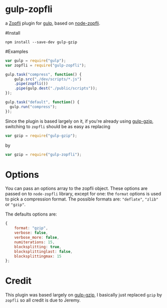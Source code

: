 gulp-zopfli
===========

a [Zopfli](http://en.wikipedia.org/wiki/Zopfli) plugin for [gulp](https://github.com/wearefractal/gulp),
based on [node-zopfli](https://npmjs.org/package/node-zopfli).

#Install

```
npm install --save-dev gulp-gzip
```

#Examples

```javascript
var gulp = require("gulp");
var zopfli = require("gulp-zopfli");

gulp.task("compress", function() {
	gulp.src("./dev/scripts/*.js")
	.pipe(zopfli())
	.pipe(gulp.dest("./public/scripts"));
});

gulp.task("default", function() {
  gulp.run("compress");
});
```
Since the plugin is based largely on it,
if you're already using [gulp-gzip](https://github.com/jstuckey/gulp-gzip),
switching to `zopfli` should be as easy as replacing

```javascript
var gzip = require("gulp-gzip");
```
by
```javascript
var gzip = require("gulp-zopfli");
```

Options
=======

You can pass an options array to the zopfli object. These options are
passed on to `node-zopfli` library, except for one: the `format` options is 
used to pick a compression format. The possible formats are: `"deflate"`, `"zlib"` or `"gzip"`.

The defaults options are:
```javascript
{
    format: "gzip",
    verbose: false,
    verbose_more: false,
    numiterations: 15,
    blocksplitting: true,
    blocksplittinglast: false,
    blocksplittingmax: 15
};
```

Credit
======

This plugin was based largely on [gulp-gzip](https://github.com/jstuckey/gulp-gzip),
I basically just replaced `gzip` by `zopfli` so all credit is due to Jeremy.
